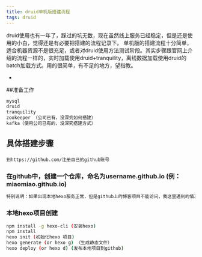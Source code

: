 ```yaml
---
title: druid单机版搭建流程
tags: druid
---
```


  druid使用也有一年了，踩过的坑无数，现在虽然线上服务已经稳定，但是还是使用的小白，觉得还是有必要把搭建的流程记录下。
  单机版的搭建流程十分简单，适合机器资源不是很充足，或者对druid使用方法测试阶段。其实步骤跟官网上介绍的流程一样的，实时加载使用druid+tranquility，离线数据加载使用druid的batch加载方式。用的很简单，有不足的地方，望指教。

+ <!-- more -->
  
##准备工作 

``` bash
mysql
druid
tranquility
zookeeper （公司已有，没深究如何搭建）
kafka（使用公司已有的，没深究搭建方式）
```


## 具体搭建步骤


### 

``` bash
到https://github.com/注册自己的github账号
```
### 在github中，创建一个仓库，命名为username.github.io (例：miaomiao.github.io)

``` bash
特别说明：如果出现本地hexo服务正常，但是github上的博客项目不能访问，我这里遇到的情况是username没有使用自己github的账号，对项目重命名，就可以了。
```

### 本地hexo项目创建

``` bash
npm install -g hexo-cli (安装hexo)
npm install 
hexo init (初始化hexo 项目)
hexo generate (or hexo g) （生成静态文件）
hexo deploy (or hexo d) (发布本地项目到github)
```





